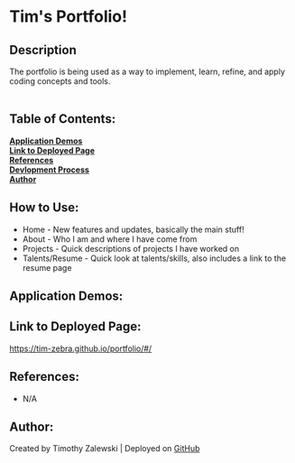 # Tim's Portfolio!

## Description
The portfolio is being used as a way to implement, learn, refine, and apply coding concepts and tools. <br /> <br />

 ## Table of Contents:

  **[Application Demos](#application-demos)** <br />
  **[Link to Deployed Page](#link-to-deployed-page)** <br />
  **[References](#references)** <br />
  **[Devlopment Process](#development-process)** <br />
  **[Author](#author)** <br />

## How to Use:
* Home - New features and updates, basically the main stuff! <br />
* About - Who I am and where I have come from <br />
* Projects - Quick descriptions of projects I have worked on <br />
* Talents/Resume - Quick look at talents/skills, also includes a link to the resume page <br />

## Application Demos:
<!-- <h2 align="center">Book Search Engine!</h2>
<p align="center"><img src="./demos/landingPage.png" alt="image demo" width="800" height="auto"/></p> <br /><br />
<h2 align="center">Removing saved books</h2>
<p align="center"><img src="./demos/demo_removeSaved.gif" alt="gif demo" width="800" height="auto"/></p> <br />
<h2 align="center">Refractored Code</h2>
<p align="center"><img src="./demos/demo_refractoredCode.gif" alt="gif demo" width="800" height="auto"/></p> <br />
<p align="center"><font size="4"><a href="https://drive.google.com/file/d/1377GXpEymlauFKofHzWeFhWZrjOm987q/view">Video Demo</a></font></p> -->

## Link to Deployed Page:
https://tim-zebra.github.io/portfolio/#/

## References:
* N/A

## Author:
Created by Timothy Zalewski | Deployed on [GitHub](https://github.com/Tim-Zebra)